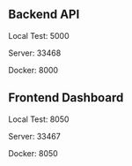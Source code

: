 ## Backend API
Local Test: 5000

Server: 33468

Docker: 8000

## Frontend Dashboard
Local Test: 8050

Server: 33467

Docker: 8050